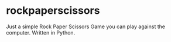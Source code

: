 # rockpaperscissors
Just a simple Rock Paper Scissors Game you can play against the computer. 
Written in Python.
